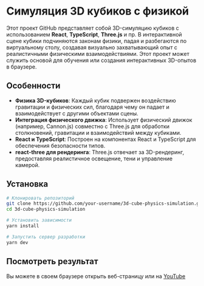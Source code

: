 # Симуляция 3D кубиков с физикой

Этот проект GitHub представляет собой 3D-симуляцию кубиков с использованием **React**, **TypeScript**, **Three.js** и пр. В интерактивной сцене кубики подчиняются законам физики, падая и разбегаются по виртуальному столу, создавая визуально захватывающий опыт с реалистичными физическими взаимодействиями. Этот проект может служить основой для обучения или создания интерактивных 3D-опытов в браузере.

## Особенности

- **Физика 3D-кубиков**: Каждый кубик подвержен воздействию гравитации и физических сил, благодаря чему он падает и взаимодействует с другими объектами сцены.
- **Интеграция физического движка**: Использует физический движок (например, Cannon.js) совместно с Three.js для обработки столкновений, гравитации и взаимодействий между кубиками.
- **React и TypeScript**: Построен на компонентах React и TypeScript для обеспечения безопасности типов.
- **react-three для рендеринга**: Three.js отвечает за 3D-рендеринг, предоставляя реалистичное освещение, тени и управление камерой.


## Установка

```bash
# Клонировать репозиторий
git clone https://github.com/your-username/3d-cube-physics-simulation.git
cd 3d-cube-physics-simulation

# Установить зависимости
yarn install

# Запустить сервер разработки
yarn dev
```

## Посмотреть результат
Вы можете в своем браузере открыть веб-страницу или на [YouTube](https://youtu.be/oYfXgBquBps)
